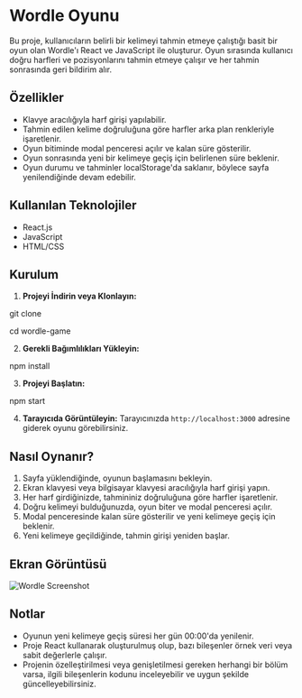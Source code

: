 # Wordle Oyunu

Bu proje, kullanıcıların belirli bir kelimeyi tahmin etmeye çalıştığı basit bir oyun olan Wordle'ı React ve JavaScript ile oluşturur. Oyun sırasında kullanıcı doğru harfleri ve pozisyonlarını tahmin etmeye çalışır ve her tahmin sonrasında geri bildirim alır.

## Özellikler

- Klavye aracılığıyla harf girişi yapılabilir.
- Tahmin edilen kelime doğruluğuna göre harfler arka plan renkleriyle işaretlenir.
- Oyun bitiminde modal penceresi açılır ve kalan süre gösterilir.
- Oyun sonrasında yeni bir kelimeye geçiş için belirlenen süre beklenir.
- Oyun durumu ve tahminler localStorage'da saklanır, böylece sayfa yenilendiğinde devam edebilir.

## Kullanılan Teknolojiler

- React.js
- JavaScript
- HTML/CSS

## Kurulum

1. **Projeyi İndirin veya Klonlayın:**

git clone <repo-url>

cd wordle-game

2. **Gerekli Bağımlılıkları Yükleyin:**

npm install

3. **Projeyi Başlatın:**

npm start

4. **Tarayıcıda Görüntüleyin:**
   Tarayıcınızda `http://localhost:3000` adresine giderek oyunu görebilirsiniz.

## Nasıl Oynanır?

1. Sayfa yüklendiğinde, oyunun başlamasını bekleyin.
2. Ekran klavyesi veya bilgisayar klavyesi aracılığıyla harf girişi yapın.
3. Her harf girdiğinizde, tahmininiz doğruluğuna göre harfler işaretlenir.
4. Doğru kelimeyi bulduğunuzda, oyun biter ve modal penceresi açılır.
5. Modal penceresinde kalan süre gösterilir ve yeni kelimeye geçiş için beklenir.
6. Yeni kelimeye geçildiğinde, tahmin girişi yeniden başlar.

## Ekran Görüntüsü

![Wordle Screenshot](screenshot.png)

## Notlar

- Oyunun yeni kelimeye geçiş süresi her gün 00:00'da yenilenir.
- Proje React kullanarak oluşturulmuş olup, bazı bileşenler örnek veri veya sabit değerlerle çalışır.
- Projenin özelleştirilmesi veya genişletilmesi gereken herhangi bir bölüm varsa, ilgili bileşenlerin kodunu inceleyebilir ve uygun şekilde güncelleyebilirsiniz.
